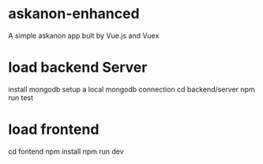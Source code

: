 # askanon-enhanced
A simple askanon app bult by Vue.js and Vuex
# load backend Server
install mongodb
setup a local mongodb connection
cd backend/server
npm run test

# load frontend
cd fontend
npm install
npm run dev